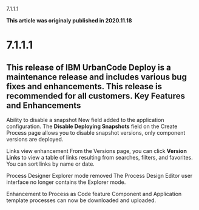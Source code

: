 





7.1.1.1

**This article was originaly published in 2020.11.18**


7.1.1.1
=======




This release of IBM UrbanCode Deploy is a maintenance release and includes various bug fixes and enhancements. This release is recommended for all customers.
Key Features and Enhancements
-----------------------------



Ability to disable a snapshot
New field added to the application configuration. The **Disable Deploying Snapshots** field on the Create Process page allows you to disable snapshot versions, only component versions are deployed. 


Links view enhancement
From the Versions page, you can click **Version Links** to view a table of links resulting from searches, filters, and favorites. You can sort links by name or date.

Process Designer Explorer mode removed
The Process Design Editor user interface no longer contains the Explorer mode.

Enhancement to Process as Code feature
Component and Application template processes can now be downloaded and uploaded.






